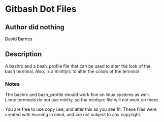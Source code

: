 # Gitbash Dot Files

## Author did nothing

David Barnes

## Description

A bashrc and a bash_profile file that can be used to alter the look of the bash terminal. Also, is a minttyrc to alter the colors of the terminal

### Notes

The bashrc and bash_profile should work fine on linux systems as well. Linux terminals do not use mintty, so the minttyrc file will not work on there.

You are free to use copy use, and alter this as you see fit. These files were created with learning in mind, and are not subject to any copyright.
